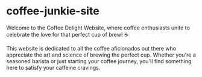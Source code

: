 # coffee-junkie-site
Welcome to the Coffee Delight Website, where coffee enthusiasts unite to celebrate the love for that perfect cup of brew! ☕

This website is dedicated to all the coffee aficionados out there who appreciate the art and science of brewing the perfect cup. Whether you're a seasoned barista or just starting your coffee journey, you'll find something here to satisfy your caffeine cravings.